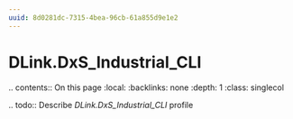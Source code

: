 ```yaml
---
uuid: 8d0281dc-7315-4bea-96cb-61a855d9e1e2
---
```



# DLink.DxS_Industrial_CLI

.. contents:: On this page
    :local:
    :backlinks: none
    :depth: 1
    :class: singlecol

.. todo::
    Describe *DLink.DxS_Industrial_CLI* profile
